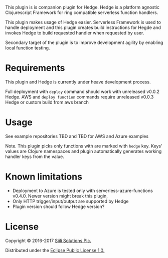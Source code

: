 This plugin is is companion plugin for Hedge. Hedge is a platform agnostic
Clojurescript Framework for ring compatible serverless function handlers.

This plugin makes usage of Hedge easier. Serverless Framework is used to handle
deployment and this plugin creates build instructions for Hegde and invokes
Hedge to build requested handler when requested by user.

Secondary target of the plugin is to improve development agility by enabling
local function testing.

# Requirements

This plugin and Hedge is currently under heave development process.

Full deployment with `deploy` command should work with unreleased v0.0.2 Hedge.
AWS and `deploy function` commands require unreleased v0.0.3 Hedge or custom
build from aws branch

# Usage

See example repositories TBD and TBD for AWS and Azure examples

Note. This plugin picks only functions with are marked with `hedge` key. Keys'
values are Clojure namespaces and plugin automatically generates working handler
keys from the value.

# Known limitations

 - Deployment to Azure is tested only with serverless-azure-functions v0.4.0.
   Newer version might break this plugin,
 - Only HTTP trigger/input/output are supported by Hedge
 - Plugin version should follow Hedge version?

# License

Copyright © 2016-2017 [Siili Solutions Plc.](http://www.siili.com)

Distributed under the [Eclipse Public License 1.0.](https://www.eclipse.org/legal/epl-v10.html)
